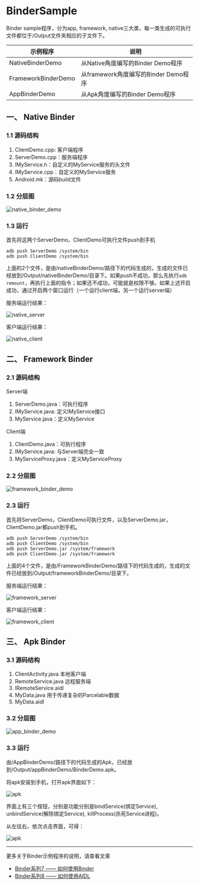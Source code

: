 # BinderSample
Binder sample程序，分为app, framework, native三大类，每一类生成的可执行文件都位于/Output文件夹相应的子文件下。


|示例程序|说明|
|---|---|
|NativeBinderDemo|从Native角度编写的Binder Demo程序|
|FrameworkBinderDemo|从framework角度编写的Binder Demo程序|
|AppBinderDemo|从Apk角度编写的Binder Demo程序|

## 一、 Native Binder

### 1.1 源码结构

1. ClientDemo.cpp: 客户端程序
2. ServerDemo.cpp：服务端程序
3. IMyService.h：自定义的MyService服务的头文件
4. IMyService.cpp：自定义的MyService服务
5. Android.mk：源码build文件

### 1.2 分层图

![native_binder_demo](/_images/native_binder_demo.jpg)

### 1.3 运行

首先将这两个ServerDemo，ClientDemo可执行文件push到手机

	adb push ServerDemo /system/bin
	adb push ClientDemo /system/bin 

上面的2个文件，是由/nativeBinderDemo/路径下的代码生成的，生成的文件已经放到/Output/nativeBinderDemo/目录下。如果push不成功，那么先执行`adb remount`，再执行上面的指令；如果还不成功，可能就是权限不够。如果上述开启成功，通过开启两个窗口运行（一个运行client端，另一个运行server端）


服务端运行结果：

![native_server](/_images/native_server.png)

客户端运行结果：

![native_client](/_images/native_client.png)


## 二、 Framework Binder

### 2.1 源码结构

Server端

1. ServerDemo.java：可执行程序
2. IMyService.java: 定义IMyService接口
3. MyService.java：定义MyService

Client端

1. ClientDemo.java：可执行程序
2. IMyService.java: 与Server端完全一致
3. MyServiceProxy.java：定义MyServiceProxy


### 2.2 分层图

![framework_binder_demo](/_images/framework_binder_demo.jpg)


### 2.3 运行

首先将ServerDemo，ClientDemo可执行文件，以及ServerDemo.jar，ClientDemo.jar都push到手机。

	adb push ServerDemo /system/bin
	adb push ClientDemo /system/bin
	adb push ServerDemo.jar /system/framework
	adb push ClientDemo.jar /system/framework 

上面的4个文件，是由/FrameworkBinderDemo/路径下的代码生成的，生成的文件已经放到/Output/frameworkBinderDemo/目录下。


服务端运行结果：

![framework_server](/_images/framework_server.png)

客户端运行结果：

![framework_client](/_images/framework_client.png)


## 三、 Apk Binder

### 3.1 源码结构

1. ClientActivity.java 本地客户端
2. RemoteService.java  远程服务端
3. IRemoteService.aidl
4. MyData.java  用于传递复杂的Parcelable数据
5. MyData.aidl

### 3.2 分层图

![app_binder_demo](/_images/app_binder_demo.jpg)

### 3.3 运行
由/AppBinderDemo/路径下的代码生成的Apk，已经放到/Output/appBinderDemo/BinderDemo.apk。

将apk安装到手机，打开apk界面如下：

![apk](/_images/apk_ui.png)

界面上有三个按钮，分别是功能分别是bindService(绑定Service), unbindService(解除绑定Service), killProcess(杀死Service进程)。

从左往右，依次点击界面，可得：

![apk](/_images/logcat_BinderSimple.png)


----------

更多关于Binder示例程序的说明，请查看文章

- [Binder系列7 —— 如何使用Binder](http://www.yuanhh.com/2015/11/22/binder-use/)
- [Binder系列8 —— 如何使用AIDL](http://www.yuanhh.com/2015/11/22/binder-aidl/)



